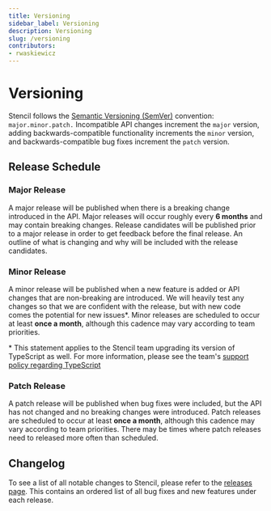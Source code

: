 ```yaml
---
title: Versioning
sidebar_label: Versioning
description: Versioning
slug: /versioning
contributors:
- rwaskiewicz
---
```


# Versioning

Stencil follows the <a href="https://semver.org/" target="_blank">Semantic Versioning (SemVer)</a> convention:
<code>major.minor.patch.</code> Incompatible API changes increment the <code>major</code> version, adding 
backwards-compatible functionality increments the <code>minor</code> version, and backwards-compatible bug fixes
increment the <code>patch</code> version.

## Release Schedule

### Major Release

A major release will be published when there is a breaking change introduced in the API. Major releases will occur
roughly every **6 months** and may contain breaking changes. Release candidates will be published prior to a major
release in order to get feedback before the final release. An outline of what is changing and why will be included with
the release candidates.

### Minor Release

A minor release will be published when a new feature is added or API changes that are non-breaking are introduced.
We will heavily test any changes so that we are confident with the release, but with new code comes the potential for
new issues*. Minor releases are scheduled to occur at least **once a month**, although this cadence may vary according 
to team priorities.

\* This statement applies to the Stencil team upgrading its version of TypeScript as well. For more information, please
see the team's [support policy regarding TypeScript](/support-policy#typescript-support)

### Patch Release

A patch release will be published when bug fixes were included, but the API has not changed and no breaking changes were
introduced.  Patch releases are scheduled to occur at least **once a month**, although this cadence may vary according
to team priorities. There may be times where patch releases need to released more often than scheduled.

## Changelog

To see a list of all notable changes to Stencil, please refer to the 
<a href="https://github.com/ionic-team/stencil/releases" target="_blank" rel="noreferrer noopener">releases page</a>.
This contains an ordered list of all bug fixes and new features under each release.
